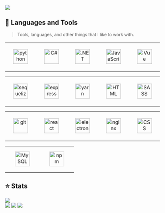![](https://komarev.com/ghpvc/?username=your-github-hamburgIar&style=flat-square)

## 🔧 Languages and Tools

> Tools, languages, and other things that I like to work with.

<table>
  <tr>
    <td align="center" width="96" height="96">
        <a href="#macropower-tech">
            <img src="https://skillicons.dev/icons?i=python" width="48" height="48" alt="python" />
        </a>
    </td>
    <td align="center" width="96">
      <a href="#macropower-tech">
        <img src="https://skillicons.dev/icons?i=cs" width="48" height="48" alt="C#" />
      </a>
    </td>
    <td align="center" width="96">
      <a href="#macropower-tech">
        <img src="https://skillicons.dev/icons?i=dotnet" width="48" height="48" alt=".NET" />
      </a>
    </td>
    <td align="center" width="96">
      <a href="#macropower-tech" >
        <img src="https://skillicons.dev/icons?i=js" width="48" height="48" alt="JavaScript" />
      </a>
    </td>
    <td align="center" width="96"> 
      <a href="#macropower-tech" >
        <img src="https://skillicons.dev/icons?i=vue" width="48" height="48" alt="Vue" />
      </a>
    </td>
  </tr>
</table>

<table>
      <tr>
            <td align="center" width="96" height="96"> 
      <a href="#macropower-tech" >
        <img src="https://skillicons.dev/icons?i=sequelize" width="48" height="48" alt="sequelize" />
      </a>
      <br>
    </td>
    <td align="center" width="96"> 
      <a href="#macropower-tech" >
        <img src="https://skillicons.dev/icons?i=express" width="48" height="48" alt="express" />
      </a>
      <br>
    </td>
    <td align="center" width="96"> 
      <a href="#macropower-tech" >
        <img src="https://skillicons.dev/icons?i=yarn" width="48" height="48" alt="yarn" />
      </a>
      <br>
    </td>
            <td align="center" width="96"> 
      <a href="#macropower-tech" >
        <img src="https://skillicons.dev/icons?i=html" width="48" height="48" alt="HTML" />
      </a>
      <br>
    </td>
    <td align="center" width="96"> 
      <a href="#macropower-tech" >
        <img src="https://skillicons.dev/icons?i=sass" width="48" height="48" alt="SASS" />
      </a>
      <br>
    </td>
      </tr>
</table>

<table>
      <tr>
            <td align="center" width="96" height="96> 
      <a href="#macropower-tech" >
        <img src="https://skillicons.dev/icons?i=git" width="48" height="48" alt="git" />
      </a>
      <br>
    </td>
    <td align="center" width="96"> 
      <a href="#macropower-tech" >
        <img src="https://skillicons.dev/icons?i=react" width="48" height="48" alt="react" />
      </a>
      <br>
    </td>
    <td align="center" width="96"> 
      <a href="#macropower-tech" >
        <img src="https://skillicons.dev/icons?i=electron" width="48" height="48" alt="electron" />
      </a>
      <br>
    </td>
    <td align="center" width="96"> 
      <a href="#macropower-tech" >
        <img src="https://skillicons.dev/icons?i=nginx" width="48" height="48" alt="nginx" />
      </a>
      <br>
    </td>
            <td align="center" width="96"> 
      <a href="#macropower-tech" >
        <img src="https://skillicons.dev/icons?i=css" width="48" height="48" alt="CSS" />
      </a>
      <br>
    </td>
      </tr>
</table>

<table>
      <tr>
            <td align="center" width="96" height="86> 
      <a href="#macropower-tech" >
        <img src="https://skillicons.dev/icons?i=mysql" width="48" height="48" alt="MySQL" />
      </a>
      <br>
    </td>
      <td align="center" width="96"> 
      <a href="#macropower-tech" >
        <img src="https://skillicons.dev/icons?i=npm" width="48" height="48" alt="npm" />
      </a>
      <br>
    </td>
      </tr>
</table>
      
## ⭐ Stats
<img min-width="70%" src="https://github-readme-activity-graph.vercel.app/graph?username=nikitabiz&theme=tokyo-night&hide_border=true">\
<img min-width="70%" src="https://streak-stats.demolab.com?user=nikitabiz&theme=tokyonight&hide_border=true&card_width=600">
<img min-width="70%" src="https://github-readme-stats.vercel.app/api?username=nikitabiz&show_icons=true&hide_border=true&theme=tokyonight&card_width=700">
<img min-width="70%" src="https://github-readme-stats.vercel.app/api/top-langs/?username=nikitabiz&layout=compact&theme=tokyonight&hide_border=true&card_width=600&card_height=600">
